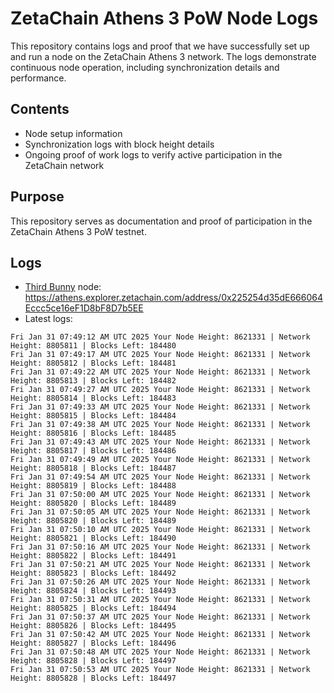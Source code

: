 # ZetaChain Athens 3 PoW Node Logs
This repository contains logs and proof that we have successfully set up and run a node on the ZetaChain Athens 3 network. The logs demonstrate continuous node operation, including synchronization details and performance.

## Contents
- Node setup information
- Synchronization logs with block height details
- Ongoing proof of work logs to verify active participation in the ZetaChain network

## Purpose
This repository serves as documentation and proof of participation in the ZetaChain Athens 3 PoW testnet.

## Logs

- [Third Bunny](https://thirdbunny.xyz/) node: https://athens.explorer.zetachain.com/address/0x225254d35dE666064Eccc5ce16eF1D8bF8D7b5EE
- Latest logs:
```
Fri Jan 31 07:49:12 AM UTC 2025 Your Node Height: 8621331 | Network Height: 8805811 | Blocks Left: 184480
Fri Jan 31 07:49:17 AM UTC 2025 Your Node Height: 8621331 | Network Height: 8805812 | Blocks Left: 184481
Fri Jan 31 07:49:22 AM UTC 2025 Your Node Height: 8621331 | Network Height: 8805813 | Blocks Left: 184482
Fri Jan 31 07:49:27 AM UTC 2025 Your Node Height: 8621331 | Network Height: 8805814 | Blocks Left: 184483
Fri Jan 31 07:49:33 AM UTC 2025 Your Node Height: 8621331 | Network Height: 8805815 | Blocks Left: 184484
Fri Jan 31 07:49:38 AM UTC 2025 Your Node Height: 8621331 | Network Height: 8805816 | Blocks Left: 184485
Fri Jan 31 07:49:43 AM UTC 2025 Your Node Height: 8621331 | Network Height: 8805817 | Blocks Left: 184486
Fri Jan 31 07:49:49 AM UTC 2025 Your Node Height: 8621331 | Network Height: 8805818 | Blocks Left: 184487
Fri Jan 31 07:49:54 AM UTC 2025 Your Node Height: 8621331 | Network Height: 8805819 | Blocks Left: 184488
Fri Jan 31 07:50:00 AM UTC 2025 Your Node Height: 8621331 | Network Height: 8805820 | Blocks Left: 184489
Fri Jan 31 07:50:05 AM UTC 2025 Your Node Height: 8621331 | Network Height: 8805820 | Blocks Left: 184489
Fri Jan 31 07:50:10 AM UTC 2025 Your Node Height: 8621331 | Network Height: 8805821 | Blocks Left: 184490
Fri Jan 31 07:50:16 AM UTC 2025 Your Node Height: 8621331 | Network Height: 8805822 | Blocks Left: 184491
Fri Jan 31 07:50:21 AM UTC 2025 Your Node Height: 8621331 | Network Height: 8805823 | Blocks Left: 184492
Fri Jan 31 07:50:26 AM UTC 2025 Your Node Height: 8621331 | Network Height: 8805824 | Blocks Left: 184493
Fri Jan 31 07:50:31 AM UTC 2025 Your Node Height: 8621331 | Network Height: 8805825 | Blocks Left: 184494
Fri Jan 31 07:50:37 AM UTC 2025 Your Node Height: 8621331 | Network Height: 8805826 | Blocks Left: 184495
Fri Jan 31 07:50:42 AM UTC 2025 Your Node Height: 8621331 | Network Height: 8805827 | Blocks Left: 184496
Fri Jan 31 07:50:48 AM UTC 2025 Your Node Height: 8621331 | Network Height: 8805828 | Blocks Left: 184497
Fri Jan 31 07:50:53 AM UTC 2025 Your Node Height: 8621331 | Network Height: 8805828 | Blocks Left: 184497
```
